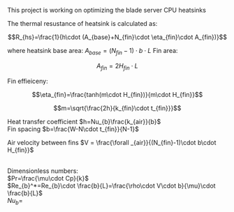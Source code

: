 This project is working on optimizing the blade server CPU heatsinks <br/>

The thermal resustance of heatsink is calculated as: <br/>
```math
R_{hs}=\frac{1}{h\cdot (A_{base}+N_{fin}\cdot \eta_{fin}\cdot A_{fin})}
```
where heatsink base area:
$A_{base}=(N_{fin}-1)\cdot b\cdot L$
Fin area: <br/>
```math
A_{fin}=2H_{fin}\cdot L
```
Fin effieiceny: <br/>
```math
\eta_{fin}=\frac{tanh(m\cdot H_{fin})}{m\cdot H_{fin}}
```
```math
m=\sqrt{\frac{2h}{k_{fin}\cdot t_{fin}}}
```
Heat transfer coefficient $h=Nu_{b}\frac{k_{air}}{b}$ <br/>
Fin spacing $b=\frac{W-N\cdot t_{fin}}{N-1}$

Air velocity between fins $V = \frac{\forall _{air}}{(N_{fin}-1)\cdot b\cdot H_{fin}}$ <br/> <br/>

Dimensionless numbers: <br/>
$Pr=\frac{\mu\cdot Cp}{k}$ <br/>
$Re_{b}^*=Re_{b}\cdot \frac{b}{L}=\frac{\rho\cdot V\cdot b}{\mu}\cdot \frac{b}{L}$ <br/>
$Nu_{b}=$

